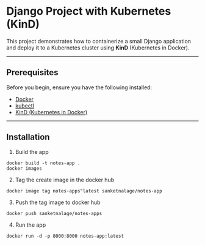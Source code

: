 # Django Project with Kubernetes (KinD)

This project demonstrates how to containerize a small Django application and deploy it to a Kubernetes cluster using **KinD** (Kubernetes in Docker).

---

## Prerequisites

Before you begin, ensure you have the following installed:

- [Docker](https://docs.docker.com/get-docker/)
- [kubectl](https://kubernetes.io/docs/tasks/tools/install-kubectl/)
- [KinD (Kubernetes in Docker)](https://kind.sigs.k8s.io/docs/user/quick-start/#installation)

---

## Installation
1. Build the app
```
docker build -t notes-app .
docker images
```
2. Tag the create image in the docker hub
```
docker image tag notes-apps"latest sanketnalage/notes-app
```
3. Push the tag image to docker hub
```
docker push sanketnalage/notes-apps
```

4. Run the app
```
docker run -d -p 8000:8000 notes-app:latest
```

